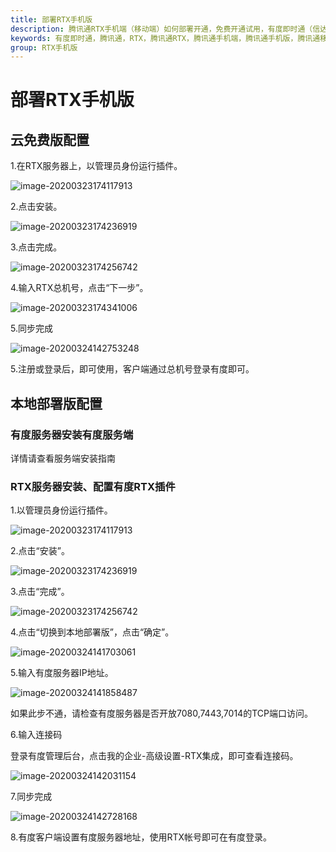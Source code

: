 ```yaml
---
title: 部署RTX手机版
description: 腾讯通RTX手机端（移动端）如何部署开通，免费开通试用，有度即时通（信达通讯录）实现RTX手机端，腾讯通RTX也可以全面升级至有度即时通。
keywords: 有度即时通，腾讯通，RTX，腾讯通RTX，腾讯通手机端，腾讯通手机版，腾讯通移动端，RTX手机端，RTX移动端，RTX手机端，信达通讯里，有度手机端，有度移动端。
group: RTX手机版
---
```


# 部署RTX手机版

## 云免费版配置

1.在RTX服务器上，以管理员身份运行插件。

![image-20200323174117913](res/g01_00002/image-20200323174117913.png)

2.点击安装。

![image-20200323174236919](res/g01_00002/image-20200323174236919.png)

3.点击完成。

![image-20200323174256742](res/g01_00002/image-20200323174256742.png)

4.输入RTX总机号，点击“下一步”。

![image-20200323174341006](res/g01_00002/image-20200323174341006.png)

5.同步完成

![image-20200324142753248](res/g01_00002/image-20200324142753248.png)

5.注册或登录后，即可使用，客户端通过总机号登录有度即可。



## 本地部署版配置

### 有度服务器安装有度服务端

   详情请查看服务端安装指南

### RTX服务器安装、配置有度RTX插件

1.以管理员身份运行插件。

![image-20200323174117913](res/g01_00002/image-20200323174117913.png)

2.点击“安装”。

![image-20200323174236919](res/g01_00002/image-20200323174236919.png)

3.点击“完成”。

![image-20200323174256742](res/g01_00002/image-20200323174256742.png)

4.点击“切换到本地部署版”，点击“确定”。

![image-20200324141703061](res/g01_00002/image-20200324141703061.png)

5.输入有度服务器IP地址。

![image-20200324141858487](res/g01_00002/image-20200324141858487.png)

如果此步不通，请检查有度服务器是否开放7080,7443,7014的TCP端口访问。

6.输入连接码

登录有度管理后台，点击我的企业-高级设置-RTX集成，即可查看连接码。

![image-20200324142031154](res/g01_00002/image-20200324142031154.png)

7.同步完成

![image-20200324142728168](res/g01_00002/image-20200324142728168.png)

8.有度客户端设置有度服务器地址，使用RTX帐号即可在有度登录。